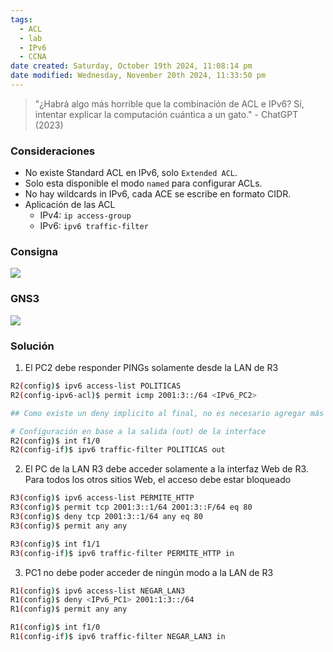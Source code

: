 ```yaml
---
tags:
  - ACL
  - lab
  - IPv6
  - CCNA
date created: Saturday, October 19th 2024, 11:08:14 pm
date modified: Wednesday, November 20th 2024, 11:33:50 pm
---
```


> "¿Habrá algo más horrible que la combinación de ACL e IPv6? Sí, intentar explicar la computación cuántica a un gato."
>     -   ChatGPT (2023)

### Consideraciones
- No existe Standard ACL en IPv6, solo `Extended ACL`.
- Solo esta disponible el modo `named` para configurar ACLs.
- No hay wildcards in IPv6, cada ACE se escribe en formato CIDR.
- Aplicación de las ACL
	- IPv4: `ip access-group`
	- IPv6: `ipv6 traffic-filter`
### Consigna

![](Screenshot%20from%202023-12-29%2010-48-13.png)

### GNS3

![](zyro-image.png)

### Solución

1. El PC2 debe responder PINGs solamente desde la LAN de R3
``` bash
R2(config)$ ipv6 access-list POLITICAS
R2(config-ipv6-acl)$ permit icmp 2001:3::/64 <IPv6_PC2> 

## Como existe un deny implicito al final, no es necesario agregar más instrucciones

# Configuración en base a la salida (out) de la interface
R2(config)$ int f1/0
R2(config-if)$ ipv6 traffic-filter POLITICAS out
```

2. El PC de la LAN R3 debe acceder solamente a la interfaz Web de R3. Para todos los otros sitios Web, el acceso debe estar bloqueado
``` bash
R3(config)$ ipv6 access-list PERMITE_HTTP
R3(config)$ permit tcp 2001:3::1/64 2001:3::F/64 eq 80
R3(config)$ deny tcp 2001:3::1/64 any eq 80
R3(config)$ permit any any

R3(config)$ int f1/1
R3(config-if)$ ipv6 traffic-filter PERMITE_HTTP in
```

3. PC1 no debe poder acceder de ningún modo a la LAN de R3
``` bash
R1(config)$ ipv6 access-list NEGAR_LAN3
R1(config)$ deny <IPv6_PC1> 2001:1:3::/64
R1(config)$ permit any any

R1(config)$ int f1/0
R1(config-if)$ ipv6 traffic-filter NEGAR_LAN3 in
```